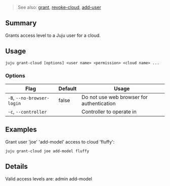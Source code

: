 > See also: [grant](#grant), [revoke-cloud](#revoke-cloud), [add-user](#add-user)

## Summary
Grants access level to a Juju user for a cloud.

## Usage
```juju grant-cloud [options] <user name> <permission> <cloud name> ...```

### Options
| Flag | Default | Usage |
| --- | --- | --- |
| `-B`, `--no-browser-login` | false | Do not use web browser for authentication |
| `-c`, `--controller` |  | Controller to operate in |

## Examples

Grant user 'joe' 'add-model' access to cloud 'fluffy':

    juju grant-cloud joe add-model fluffy


## Details
Valid access levels are:
    admin
    add-model


